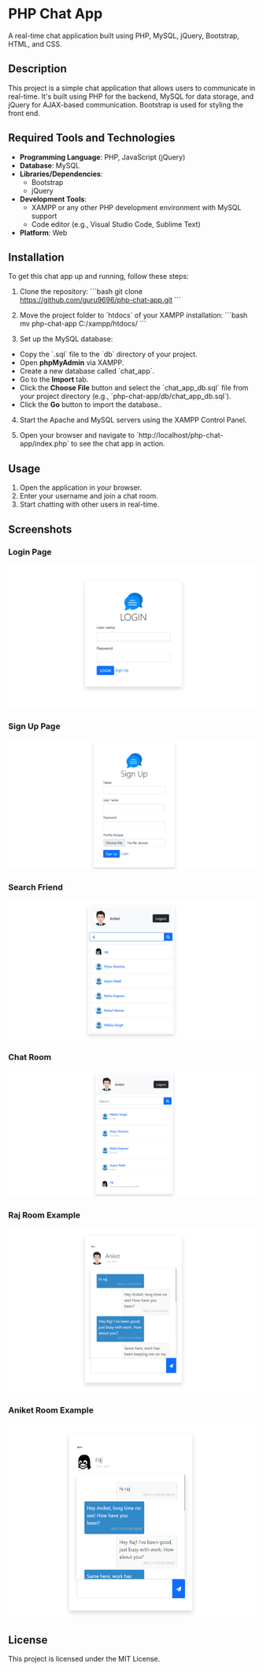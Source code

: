 
# PHP Chat App

A real-time chat application built using PHP, MySQL, jQuery, Bootstrap, HTML, and CSS.

## Description

This project is a simple chat application that allows users to communicate in real-time. It's built using PHP for the backend, MySQL for data storage, and jQuery for AJAX-based communication. Bootstrap is used for styling the front end.

## Required Tools and Technologies

- **Programming Language**: PHP, JavaScript (jQuery)
- **Database**: MySQL
- **Libraries/Dependencies**:
  - Bootstrap
  - jQuery
- **Development Tools**:
  - XAMPP or any other PHP development environment with MySQL support
  - Code editor (e.g., Visual Studio Code, Sublime Text)
- **Platform**: Web

## Installation

To get this chat app up and running, follow these steps:

1. Clone the repository:
   \`\`\`bash
   git clone https://github.com/guru9696/php-chat-app.git
   \`\`\`

2. Move the project folder to \`htdocs\` of your XAMPP installation:
   \`\`\`bash
   mv php-chat-app C:/xampp/htdocs/
   \`\`\`

3. Set up the MySQL database: 
- Copy the \`.sql\` file to the \`db\` directory of your project. 
- Open **phpMyAdmin** via XAMPP. 
- Create a new database called \`chat_app\`. 
- Go to the **Import** tab. 
- Click the **Choose File** button and select the \`chat_app_db.sql\` file from your project directory (e.g., \`php-chat-app/db/chat_app_db.sql\`). 
- Click the **Go** button to import the database..

   

4. Start the Apache and MySQL servers using the XAMPP Control Panel.

5. Open your browser and navigate to \`http://localhost/php-chat-app/index.php\` to see the chat app in action.

## Usage

1. Open the application in your browser.
2. Enter your username and join a chat room.
3. Start chatting with other users in real-time.

## Screenshots

### Login Page
![Login Page](img/screenshot/login.png)

### Sign Up Page
![Sign Up Page](img/screenshot/signup.png)

### Search Friend 
![Search Friend](img/screenshot/searching.png)

### Chat Room
![Chat Room](img/screenshot/chating.png)

### Raj Room Example
![Raj Room Example](img/screenshot/rajchat.png)

### Aniket Room Example
![Aniket Room Example](img/screenshot/ajchat.png)


## License

This project is licensed under the MIT License.

